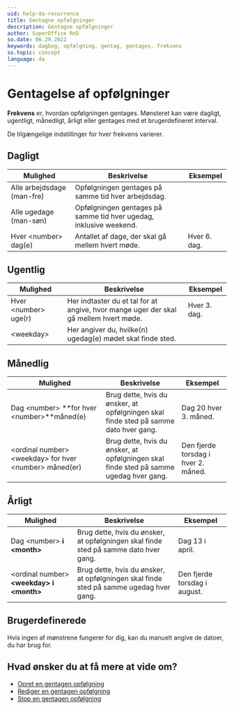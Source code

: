 ```yaml
---
uid: help-da-recurrence
title: Gentagne opfølgninger
description: Gentagne opfølgninger
author: SuperOffice RnD
so.date: 06.29.2022
keywords: dagbog, opfølgning, gentag, gentages, frekvens
so.topic: concept
language: da
---
```


# Gentagelse af opfølgninger

**Frekvens** er, hvordan opfølgningen gentages. Mønsteret kan være dagligt, ugentligt, månedligt, årligt eller gentages med et brugerdefineret interval.

De tilgængelige indstillinger for hver frekvens varierer.

## Dagligt

| Mulighed | Beskrivelse | Eksempel |
|---|---|---|
| Alle arbejdsdage (man-fre) | Opfølgningen gentages på samme tid hver arbejdsdag. | |
| Alle ugedage (man-søn) | Opfølgningen gentages på samme tid hver ugedag, inklusive weekend. | |
| Hver &lt;number&gt; dag(e) | Antallet af dage, der skal gå mellem hvert møde. | Hver 6\. dag. |

## Ugentlig

| Mulighed | Beskrivelse | Eksempel |
|---|---|---|
| Hver &lt;number&gt; uge(r)| Her indtaster du et tal for at angive, hvor mange uger der skal gå mellem hvert møde. | Hver 3\. dag. |
| &lt;weekday&gt;| Her angiver du, hvilke(n) ugedag(e) mødet skal finde sted. | |

## Månedlig

| Mulighed | Beskrivelse | Eksempel |
|---|---|---|
| Dag &lt;number&gt; **for hver &lt;number&gt;**måned(e) | Brug dette, hvis du ønsker, at opfølgningen skal finde sted på samme dato hver gang. | Dag 20 hver 3\. måned. |
| &lt;ordinal number&gt; &lt;weekday&gt; for hver &lt;number&gt; måned(er)| Brug dette, hvis du ønsker, at opfølgningen skal finde sted på samme ugedag hver gang. | Den fjerde torsdag i hver 2\. måned. |

## Årligt

| Mulighed | Beskrivelse | Eksempel |
|---|---|---|
| Dag &lt;number&gt; **i &lt;month&gt;**| Brug dette, hvis du ønsker, at opfølgningen skal finde sted på samme dato hver gang. | Dag 13 i april. |
| &lt;ordinal number&gt; **&lt;weekday&gt; i &lt;month&gt;**| Brug dette, hvis du ønsker, at opfølgningen skal finde sted på samme ugedag hver gang. | Den fjerde torsdag i august. |

## Brugerdefinerede

Hvis ingen af mønstrene fungerer for dig, kan du manuelt angive de datoer, du har brug for.

## Hvad ønsker du at få mere at vide om?

* [Opret en gentagen opfølgning][4]
* [Rediger en gentagen opfølgning][1]
* [Stop en gentagen opfølgning][3]

<!-- Referenced links -->
[1]: edit.md
[3]: stop.md
[4]: create.md

<!-- Referenced images -->

